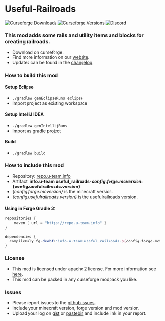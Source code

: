 # Useful-Railroads

[
![Curseforge Downloads](http://cf.way2muchnoise.eu/useful-railroads.svg)
![Curseforge Versions](http://cf.way2muchnoise.eu/versions/useful-railroads.svg)
](https://www.curseforge.com/minecraft/mc-mods/useful-railroads)
[
![Discord](https://img.shields.io/discord/297104769649213441?label=Discord)
](https://discordapp.com/invite/QXbWS36)

### This mod adds some rails and utility items and blocks for creating railroads.

- Download on [curseforge](https://www.curseforge.com/minecraft/mc-mods/useful-railroads).  
- Find more information on our [website](https://u-team.info/mods/usefulrailroads).
- Updates can be found in the [changelog](CHANGELOG.md).

### How to build this mod

#### Setup Eclipse
- ``./gradlew genEclipseRuns eclipse``
- Import project as existing workspace

#### Setup IntelliJ IDEA
- ``./gradlew genIntellijRuns``
- Import as gradle project

#### Build
- ``./gradlew build``

### How to include this mod

- Repository: [repo.u-team.info](https://repo.u-team.info)
- Artifact: **info.u-team:useful_railroads-${config.forge.mcversion}:${config.usefulrailroads.version}** 
- *{config.forge.mcversion}* is the minecraft version.
- *{config.usefulrailroads.version}* is the usefulrailroads version.

#### Using in Forge Gradle 3:
```gradle
repositories {
    maven { url = "https://repo.u-team.info" }
}

dependencies {
  compileOnly fg.deobf("info.u-team:useful_railroads-${config.forge.mcversion}:${config.usefulrailroads.version}")
}
```

### License

- This mod is licensed under apache 2 license. For more information see [here](LICENSE).  
- This mod can be packed in any curseforge modpack you like.

### Issues

- Please report issues to the [github issues](../../issues).
- Include your minecraft version, forge version and mod version.
- Upload your log on [gist](https://gist.github.com) or [pastebin](https://pastebin.com) and include link in your report.
